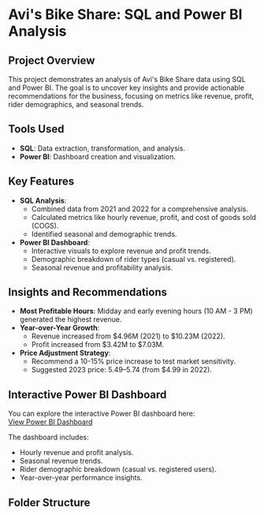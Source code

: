 # Avi's Bike Share: SQL and Power BI Analysis

## Project Overview
This project demonstrates an analysis of Avi's Bike Share data using SQL and Power BI. The goal is to uncover key insights and provide actionable recommendations for the business, focusing on metrics like revenue, profit, rider demographics, and seasonal trends.

## Tools Used
- **SQL**: Data extraction, transformation, and analysis.
- **Power BI**: Dashboard creation and visualization.

## Key Features
- **SQL Analysis**:
  - Combined data from 2021 and 2022 for a comprehensive analysis.
  - Calculated metrics like hourly revenue, profit, and cost of goods sold (COGS).
  - Identified seasonal and demographic trends.
- **Power BI Dashboard**:
  - Interactive visuals to explore revenue and profit trends.
  - Demographic breakdown of rider types (casual vs. registered).
  - Seasonal revenue and profitability analysis.

## Insights and Recommendations
- **Most Profitable Hours**: Midday and early evening hours (10 AM - 3 PM) generated the highest revenue.
- **Year-over-Year Growth**:
  - Revenue increased from $4.96M (2021) to $10.23M (2022).
  - Profit increased from $3.42M to $7.03M.
- **Price Adjustment Strategy**:
  - Recommend a 10-15% price increase to test market sensitivity.
  - Suggested 2023 price: $5.49–$5.74 (from $4.99 in 2022).
 
## Interactive Power BI Dashboard
You can explore the interactive Power BI dashboard here:  
[View Power BI Dashboard](https://app.powerbi.com/view?r=eyJrIjoiZTk3ZTIwZDQtNzBhNy00Y2M0LWE2NjItN2QwM2FiYWRjNWMxIiwidCI6IjM0NTMxMzE4LTcwMTEtNGZkNC04N2YwLWE0MzgxNmM0OWJkMCJ9)

The dashboard includes:
- Hourly revenue and profit analysis.
- Seasonal revenue trends.
- Rider demographic breakdown (casual vs. registered users).
- Year-over-year performance insights.

## Folder Structure
